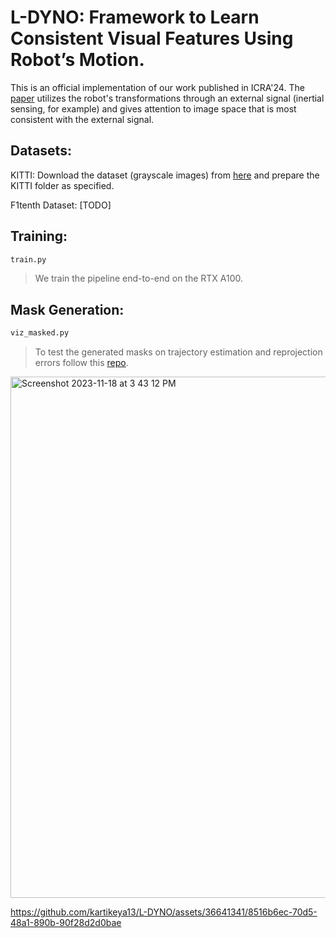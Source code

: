# L-DYNO: Framework to Learn Consistent Visual Features Using Robot’s Motion.
This is an official implementation of our work published in ICRA'24. The [paper](https://arxiv.org/abs/2310.06249) utilizes the robot's transformations through an external signal (inertial sensing, for example) and gives attention to image space that is most consistent with the external signal.

## Datasets:
KITTI: Download the dataset (grayscale images) from [here](http://www.cvlibs.net/datasets/kitti/eval_odometry.php) and prepare the KITTI folder as specified.

F1tenth Dataset: [TODO]
## Training:
```python
train.py
```
> We train the pipeline end-to-end on the RTX A100.


## Mask Generation:
```python
viz_masked.py
```
> To test the generated masks on trajectory estimation and reprojection errors follow this [repo](https://github.com/luigifreda/pyslam).
> 
<img width="834" alt="Screenshot 2023-11-18 at 3 43 12 PM" src="https://github.com/kartikeya13/L-DYNO/assets/36641341/d7a46aae-bc47-44c7-943d-49baa7518809">

https://github.com/kartikeya13/L-DYNO/assets/36641341/8516b6ec-70d5-48a1-890b-90f28d2d0bae



